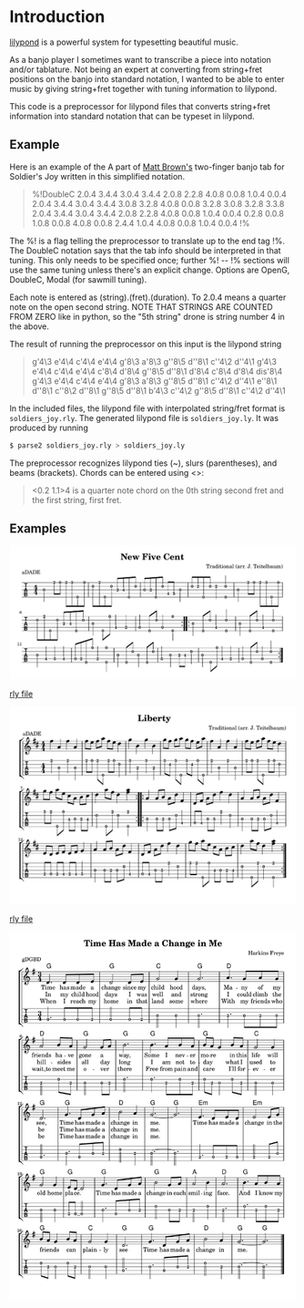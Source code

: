 # Introduction

[lilypond](http://lilypond.org) is a powerful system for typesetting beautiful music.

As a banjo player I sometimes want to transcribe a piece into notation and/or tablature.  Not
being an expert at converting from string+fret positions on the banjo into standard notation,
I wanted to be able to enter music by giving string+fret together with tuning information to lilypond.

This code is a preprocessor for lilypond files that converts string+fret information into
standard notation that can be typeset in lilypond.

## Example

Here is an example of the A part of [Matt Brown's](http://twofingerbanjo.com) two-finger banjo tab
for Soldier's Joy written  in this simplified notation.


> %!DoubleC
>2.0.4 3.4.4 3.0.4 3.4.4
>2.0.8 2.2.8 4.0.8 0.0.8 1.0.4 0.0.4
>2.0.4 3.4.4 3.0.4 3.4.4
>3.0.8 3.2.8 4.0.8 0.0.8 3.2.8 3.0.8 3.2.8 3.3.8
>2.0.4 3.4.4 3.0.4 3.4.4
>2.0.8 2.2.8 4.0.8 0.0.8 1.0.4 0.0.4
>0.2.8 0.0.8 1.0.8 0.0.8 4.0.8 0.0.8 2.4.4
>1.0.4 4.0.8 0.0.8 1.0.4 0.0.4
>!%

The %! is a flag telling the preprocessor to translate up to the end tag !%.
The DoubleC notation says that the tab info should be interpreted in that tuning.
This only needs to be specified once; further %! -- !% sections will use the same tuning
unless there's an explicit change.  Options are OpenG, DoubleC, Modal (for sawmill tuning). 

Each note is entered as (string).(fret).(duration).  To 2.0.4 means a quarter note on
the open second string.  NOTE THAT STRINGS ARE COUNTED FROM ZERO like in python, so 
the "5th string" drone is string number 4 in the above.

The result of running the preprocessor on this input is the lilypond string

> g'4\3 e'4\4 c'4\4 e'4\4 g'8\3 a'8\3 g''8\5 d''8\1 c''4\2 d''4\1 g'4\3 e'4\4 c'4\4 e'4\4 c'8\4 d'8\4 g''8\5 d''8\1 d'8\4 c'8\4 d'8\4 dis'8\4 g'4\3 e'4\4 c'4\4 e'4\4 g'8\3 a'8\3 g''8\5 d''8\1 c''4\2 d''4\1 e''8\1 d''8\1 c''8\2 d''8\1 g''8\5 d''8\1 b'4\3 c''4\2 g''8\5 d''8\1 c''4\2 d''4\1 

In the included files, the lilypond file with interpolated string/fret format is
```soldiers_joy.rly```.  The generated lilypond file is ```soldiers_joy.ly```.
It was produced by running

```bash
$ parse2 soldiers_joy.rly > soldiers_joy.ly
```

The preprocessor recognizes lilypond ties (~), slurs (parentheses), and beams (brackets).
Chords can be entered using <>:

> <0.2 1.1>4 is a quarter note chord on the 0th string second fret and the first string, first fret.

## Examples

![New Five Cent](music/NFC.png)

[rly file](music/NewFiveCent2F.rly)

![Liberty](music/Liberty.png)

[rly file](music/liberty.rly)

![Time Has Made a Change in Me](music/Time.png)











